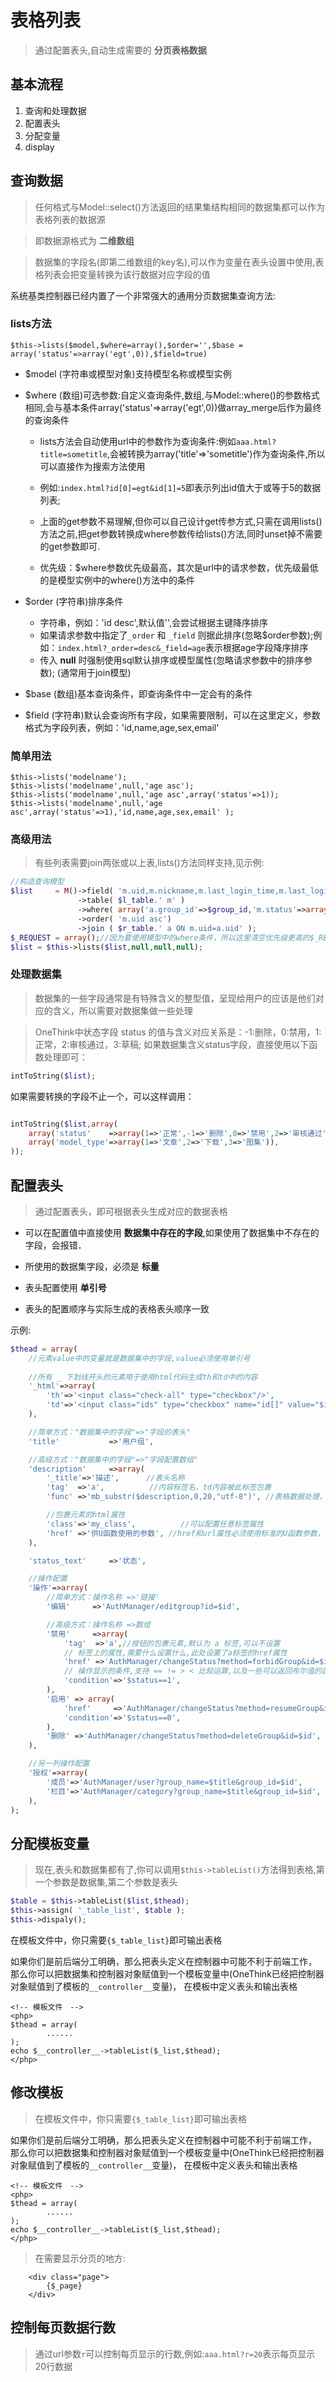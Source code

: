 表格列表
=============

> 通过配置表头,自动生成需要的 **分页表格数据**


基本流程
--------

1. 查询和处理数据
2. 配置表头
3. 分配变量
4. display 

查询数据
--------

> 任何格式与Model::select()方法返回的结果集结构相同的数据集都可以作为表格列表的数据源

> 即数据源格式为 **二维数组**

> 数据集的字段名(即第二维数组的key名),可以作为变量在表头设置中使用,表格列表会把变量转换为该行数据对应字段的值

系统基类控制器已经内置了一个非常强大的通用分页数据集查询方法:


### lists方法

 `$this->lists($model,$where=array(),$order='',$base = array('status'=>array('egt',0)),$field=true)`


* $model  (字符串或模型对象)支持模型名称或模型实例

* $where  (数组)可选参数:自定义查询条件,数组,与Model::where()的参数格式相同,会与基本条件array('status'=>array('egt',0))做array_merge后作为最终的查询条件

    * lists方法会自动使用url中的参数作为查询条件:例如`aaa.html?title=sometitle`,会被转换为array('title'=>'sometitle')作为查询条件,所以可以直接作为搜索方法使用
    * 例如:`index.html?id[0]=egt&id[1]=5`即表示列出id值大于或等于5的数据列表;
    * 上面的get参数不易理解,但你可以自己设计get传参方式,只需在调用lists()方法之前,把get参数转换成where参数传给lists()方法,同时unset掉不需要的get参数即可.

    * 优先级：$where参数优先级最高，其次是url中的请求参数，优先级最低的是模型实例中的where()方法中的条件

* $order  (字符串)排序条件

    * 字符串，例如：'id desc',默认值'',会尝试根据主键降序排序
    * 如果请求参数中指定了`_order` 和 `_field` 则据此排序(忽略$order参数);例如：`index.html?_order=desc&_field=age`表示根据age字段降序排序
    * 传入 **null** 时强制使用sql默认排序或模型属性(忽略请求参数中的排序参数); (通常用于join模型)

* $base  (数组)基本查询条件，即查询条件中一定会有的条件

* $field (字符串)默认会查询所有字段，如果需要限制，可以在这里定义，参数格式为字段列表，例如：'id,name,age,sex,email' 



### 简单用法

```
$this->lists('modelname');
$this->lists('modelname',null,'age asc');
$this->lists('modelname',null,'age asc',array('status'=>1));
$this->lists('modelname',null,'age asc',array('status'=>1),'id,name,age,sex,email' );
```

### 高级用法

> 有些列表需要join两张或以上表,lists()方法同样支持,见示例:

```php
//构造查询模型
$list     = M()->field( 'm.uid,m.nickname,m.last_login_time,m.last_login_ip,m.status' )
               ->table( $l_table.' m' )
               ->where( array('a.group_id'=>$group_id,'m.status'=>array('egt',0)) )
               ->order( 'm.uid asc')
               ->join ( $r_table.' a ON m.uid=a.uid' );
$_REQUEST = array();//因为要使用模型中的where条件，所以这里清空优先级更高的$_REQUEST
$list = $this->lists($list,null,null,null);
```

### 处理数据集

> 数据集的一些字段通常是有特殊含义的整型值，呈现给用户的应该是他们对应的含义，所以需要对数据集做一些处理

> OneThink中状态字段 status 的值与含义对应关系是：-1:删除，0:禁用，1:正常，2:审核通过，3:草稿; 如果数据集含义status字段，直接使用以下函数处理即可：

```php
intToString($list);
```

如果需要转换的字段不止一个，可以这样调用：

```php

intToString($list,array(
    array('status'    =>array(1=>'正常',-1=>'删除',0=>'禁用',2=>'审核通过')),
    array('model_type'=>array(1=>'文章',2=>'下载',3=>'图集')),
));
```


配置表头
---------

> 通过配置表头，即可根据表头生成对应的数据表格

* 可以在配置值中直接使用 **数据集中存在的字段**,如果使用了数据集中不存在的字段，会报错．

* 所使用的数据集字段，必须是 **标量**

* 表头配置使用 **单引号**

* 表头的配置顺序与实际生成的表格表头顺序一致

示例:

```php
$thead = array(
    //元素value中的变量就是数据集中的字段,value必须使用单引号
    
    //所有 _ 下划线开头的元素用于使用html代码生成th和td中的内容
    '_html'=>array(
        'th'=>'<input class="check-all" type="checkbox"/>',
        'td'=>'<input class="ids" type="checkbox" name="id[]" value="$id" />',
    ),

    //简单方式："数据集中的字段"=>"字段的表头"
    'title'           =>'用户组',

    //高级方式："数据集中的字段"=>"字段配置数组"
    'description'     =>array( 
        '_title'=>'描述',      //表头名称
        'tag'  =>'a',          //内容标签名，td内容被此标签包裹
        'func' =>'mb_substr($description,0,20,"utf-8")', //表格数据处理，直接使用函数

        //包裹元素的html属性
        'class'=>'my_class',          //可以配置任意标签属性
        'href' =>'供U函数使用的参数', //href和url属性必须使用标准的U函数参数，例如：`Index/index?a=1&b=2`
    ),

    'status_text'     =>'状态',

    //操作配置
    '操作'=>array(
        //简单方式：操作名称 =>'链接'
        '编辑'     =>'AuthManager/editgroup?id=$id',

        //高级方式：操作名称 =>数组
        '禁用'     =>array(
            'tag'  =>'a',//按钮的包裹元素,默认为 a 标签,可以不设置
            // 标签上的属性,需要什么设置什么,此处设置了a标签的href属性
            'href' =>'AuthManager/changeStatus?method=forbidGroup&id=$id',
            // 操作显示的条件,支持 == != > < 比较运算,以及一些可以返回布尔值的函数
            'condition'=>'$status==1',
        ), 
        '启用' => array(
            'href'     =>'AuthManager/changeStatus?method=resumeGroup&id=$id',
            'condition'=>'$status==0',
        ), 
        '删除' =>'AuthManager/changeStatus?method=deleteGroup&id=$id',
    ),

    //另一列操作配置
    '授权'=>array(
        '成员'=>'AuthManager/user?group_name=$title&group_id=$id',
        '栏目'=>'AuthManager/category?group_name=$title&group_id=$id',
    ),
);
```

分配模板变量
----------

> 现在,表头和数据集都有了,你可以调用`$this->tableList()`方法得到表格,第一个参数是数据集,第二个参数是表头

```php
$table = $this->tableList($list,$thead);
$this->assign( '_table_list', $table );
$this->dispaly();
```

在模板文件中，你只需要`{$_table_list}`即可输出表格


如果你们是前后端分工明确，那么把表头定义在控制器中可能不利于前端工作，
那么你可以把数据集和控制器对象赋值到一个模板变量中(OneThink已经把控制器对象赋值到了模板的`__controller__`变量)，
在模板中定义表头和输出表格

```
<!-- 模板文件　-->
<php>
$thead = array(
        ......
);
echo $__controller__->tableList($_list,$thead);
</php>
```


修改模板
---------

> 在模板文件中，你只需要`{$_table_list}`即可输出表格


如果你们是前后端分工明确，那么把表头定义在控制器中可能不利于前端工作，
那么你可以把数据集和控制器对象赋值到一个模板变量中(OneThink已经把控制器对象赋值到了模板的`__controller__`变量)，
在模板中定义表头和输出表格

```
<!-- 模板文件　-->
<php>
$thead = array(
        ......
);
echo $__controller__->tableList($_list,$thead);
</php>
```

> 在需要显示分页的地方:

```
    <div class="page">
        {$_page}
    </div>
```


控制每页数据行数
---------------

> 通过url参数`r`可以控制每页显示的行数,例如:`aaa.html?r=20`表示每页显示20行数据


